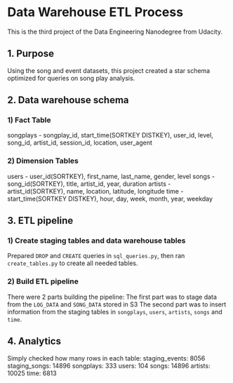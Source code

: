 # Data Warehouse ETL Process
This is the third project of the Data Engineering Nanodegree from Udacity.

## 1. Purpose
Using the song and event datasets, this project created a star schema optimized for queries on song play analysis.

## 2. Data warehouse schema
### 1) Fact Table
songplays - songplay_id, start_time(SORTKEY DISTKEY), user_id, level, song_id, artist_id, session_id, location, user_agent
### 2) Dimension Tables
users - user_id(SORTKEY), first_name, last_name, gender, level
songs - song_id(SORTKEY), title, artist_id, year, duration
artists - artist_id(SORTKEY), name, location, latitude, longitude
time - start_time(SORTKEY DISTKEY), hour, day, week, month, year, weekday

## 3. ETL pipeline
### 1) Create staging tables and data warehouse tables
Prepared `DROP` and `CREATE` queries in `sql_queries.py`, then ran `create_tables.py` to create all needed tables. 
### 2) Build ETL pipeline
There were 2 parts building the pipeline: 
The first part was to stage data from the `LOG_DATA` and `SONG_DATA` stored in S3 
The second part was to insert information from the staging tables in `songplays`, `users`, `artists`, `songs` and `time`.

## 4. Analytics
Simply checked how many rows in each table:
staging_events: 8056
staging_songs: 14896
songplays: 333
users: 104
songs: 14896
artists: 10025
time: 6813